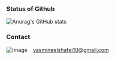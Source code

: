 <!---- ---->
### Status of Github
![Anurag's GitHub stats](https://github-readme-stats.vercel.app/api?username=YasoKarim&theme=dark&show_icons=true)
### Contact
![image](https://img.shields.io/badge/Gmail-D14836?style=for-the-badge&logo=gmail&logoColor=white)  &ensp;   yasmineelshafei10@gmail.com 
<!---
YasoKarim/YasoKarim is a ✨ special ✨ repository because its `README.md` (this file) appears on your GitHub profile.
You can click the Preview link to take a look at your changes.
👋 Hi, I’m @YasoKarim
- 👀 I’m interested in ...
- 🌱 I’m currently learning ...
- 💞️ I’m looking to collaborate on ...
- 📫 How to reach me ...
--->
